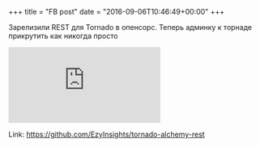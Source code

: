 +++
title = "FB post"
date = "2016-09-06T10:46:49+00:00"
+++

Зарелизили REST для Tornado в опенсорс. Теперь админку к торнаде прикрутить как никогда просто 

![Photo](https://external.xx.fbcdn.net/safe_image.php?d=AQASMX8Y5X4feFDO&w=130&h=130&url=https%3A%2F%2Favatars0.githubusercontent.com%2Fu%2F4486514%3Fv%3D3%26s%3D400&cfs=1&_nc_hash=AQCTU2WGnqPDkAvx)


Link: https://github.com/EzyInsights/tornado-alchemy-rest
